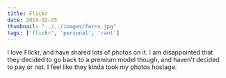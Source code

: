```yaml
---
title: Flickr
date: 2019-02-25
thumbnail: "../../images/ferns.jpg"
tags: ['flickr', 'personal', 'rant']
---
```


I love Flickr, and have shared lots of photos on it. I am disappointed 
that they decided to go back to a premium model though, and haven't decided to pay or not. 
I feel like they kinda took my photos hostage.


